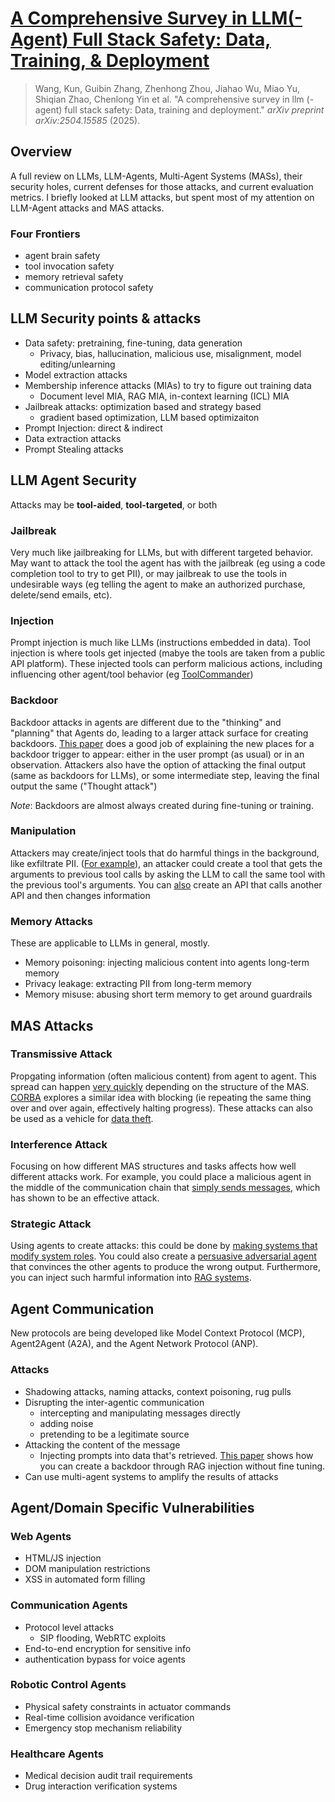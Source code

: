 # [A Comprehensive Survey in LLM(-Agent) Full Stack Safety: Data, Training, & Deployment](https://arxiv.org/pdf/2504.15585)
> Wang, Kun, Guibin Zhang, Zhenhong Zhou, Jiahao Wu, Miao Yu, Shiqian Zhao, Chenlong Yin et al. "A comprehensive survey in llm (-agent) full stack safety: Data, training and deployment." *arXiv preprint arXiv:2504.15585* (2025).

## Overview
A full review on LLMs, LLM-Agents, Multi-Agent Systems (MASs), their security holes, current defenses for those attacks, and current evaluation metrics. I briefly looked at LLM attacks, but spent most of my attention on LLM-Agent attacks and MAS attacks.

### Four Frontiers
- agent brain safety
- tool invocation safety
- memory retrieval safety
- communication protocol safety

## LLM Security points & attacks
- Data safety: pretraining, fine-tuning, data generation
    - Privacy, bias, hallucination, malicious use, misalignment, model editing/unlearning
- Model extraction attacks
- Membership inference attacks (MIAs) to try to figure out training data
    - Document level MIA, RAG MIA, in-context learning (ICL) MIA
- Jailbreak attacks: optimization based and strategy based
    - gradient based optimization, LLM based optimizaiton
- Prompt Injection: direct & indirect
- Data extraction attacks
- Prompt Stealing attacks

## LLM Agent Security
Attacks may be **tool-aided**, **tool-targeted**, or both
### Jailbreak
Very much like jailbreaking for LLMs, but with different targeted behavior. May want to attack the tool the agent has with the jailbreak (eg using a code completion tool to try to get PII), or may jailbreak to use the tools in undesirable ways (eg telling the agent to make an authorized purchase, delete/send emails, etc).
### Injection
Prompt injection is much like LLMs (instructions embedded in data). Tool injection is where tools get injected (mabye the tools are taken from a public API platform). These injected tools can perform malicious actions, including influencing other agent/tool behavior (eg [ToolCommander](https://arxiv.org/pdf/2412.10198))
### Backdoor
Backdoor attacks in agents are different due to the "thinking" and "planning" that Agents do, leading to a larger attack surface for creating backdoors. [This paper](https://proceedings.neurips.cc/paper_files/paper/2024/file/b6e9d6f4f3428cd5f3f9e9bbae2cab10-Paper-Conference.pdf#page=3.80) does a good job of explaining the new places for a backdoor trigger to appear: either in the user prompt (as usual) or in an observation. Attackers also have the option of attacking the final output (same as backdoors for LLMs), or some intermediate step, leaving the final output the same ("Thought attack")

*Note*: Backdoors are almost always created during fine-tuning or training.

### Manipulation
Attackers may create/inject tools that do harmful things in the background, like exfiltrate PII. ([For example](https://arxiv.org/pdf/2502.11358)), an attacker could create a tool that gets the arguments to previous tool calls by asking the LLM to call the same tool with the previous tool's arguments. You can [also](https://arxiv.org/pdf/2404.16891) create an API that calls another API and then changes information

### Memory Attacks
These are applicable to LLMs in general, mostly.
- Memory poisoning: injecting malicious content into agents long-term memory
- Privacy leakage: extracting PII from long-term memory
- Memory misuse: abusing short term memory to get around guardrails

## MAS Attacks
### Transmissive Attack
Propgating information (often malicious content) from agent to agent. This spread can happen [very quickly](https://arxiv.org/pdf/2402.08567) depending on the structure of the MAS. [CORBA](https://arxiv.org/pdf/2504.15585#page=32.96) explores a similar idea with blocking (ie repeating the same thing over and over again, effectively halting progress). These attacks can also be used as a vehicle for [data theft](https://arxiv.org/pdf/2410.07283).

### Interference Attack
Focusing on how different MAS structures and tasks affects how well different attacks work. For example, you could place a malicious agent in the middle of the communication chain that [simply sends messages](https://arxiv.org/pdf/2502.14847), which has shown to be an effective attack.

### Strategic Attack
Using agents to create attacks: this could be done by [making systems that modify system roles](https://arxiv.org/pdf/2311.11855). You could also create a [persuasive adversarial agent](https://arxiv.org/pdf/2406.14711) that convinces the other agents to produce the wrong output. Furthermore, you can inject such harmful information into [RAG systems](https://arxiv.org/pdf/2407.07791?).

## Agent Communication
New protocols are being developed like Model Context Protocol (MCP), Agent2Agent (A2A), and the Agent Network Protocol (ANP).
### Attacks
- Shadowing attacks, naming attacks, context poisoning, rug pulls
- Disrupting the inter-agentic communication
    - intercepting and manipulating messages directly
    - adding noise
    - pretending to be a legitimate source
- Attacking the content of the message
    - Injecting prompts into data that's retrieved. [This paper](https://proceedings.neurips.cc/paper_files/paper/2024/file/eb113910e9c3f6242541c1652e30dfd6-Paper-Conference.pdf) shows how you can create a backdoor through RAG injection without fine tuning.
- Can use multi-agent systems to amplify the results of attacks

## Agent/Domain Specific Vulnerabilities
### Web Agents
- HTML/JS injection
- DOM manipulation restrictions
- XSS in automated form filling
### Communication Agents
- Protocol level attacks
    - SIP flooding, WebRTC exploits
- End-to-end encryption for sensitive info
- authentication bypass for voice agents
### Robotic Control Agents
- Physical safety constraints in actuator commands
- Real-time collision avoidance verification
- Emergency stop mechanism reliability
### Healthcare Agents
- Medical decision audit trail requirements
- Drug interaction verification systems